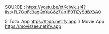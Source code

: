 SOURCE : https://youtu.be/dtKciwk_si4?list=PL7OpFd3agQxYaG8z7Gp1F9TlZySdBX3A0

5_Todo_App  https://todo.netlify.app
6_Movie_App  https://moviezee.netlify.app
